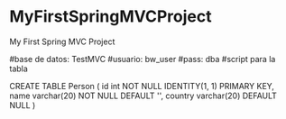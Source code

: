 # MyFirstSpringMVCProject
My First Spring MVC Project

#base de datos: TestMVC
#usuario: bw_user
#pass: dba
#script para la tabla

CREATE TABLE Person (
  id int NOT NULL IDENTITY(1, 1) PRIMARY KEY,
  name varchar(20) NOT NULL DEFAULT '',
  country varchar(20) DEFAULT NULL
)
